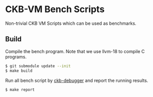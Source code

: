 # CKB-VM Bench Scripts

Non-trivial CKB VM Scripts which can be used as benchmarks.

## Build

Compile the bench program. Note that we use llvm-18 to compile C programs.

```sh
$ git submodule update --init
$ make build
```

Run all bench script by [ckb-debugger](https://github.com/nervosnetwork/ckb-standalone-debugger/tree/develop/ckb-debugger) and report the running results.

```sh
$ make report
```
